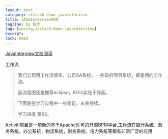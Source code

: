 ```yaml
---
layout: post
category: itstack-demo-javainterview
title: JAVAInterview博客
tagline: by 阳光
tag: [spring,itstack-demo-javainterview]
excerpt: 
lock: need
---
```




[JavaInterview文档阅读](https://happysnail.cn/JavaInterview/)

工作流

> 我们公司用工作流很多，公司OA系统，一些政府项目系统，都是用的工作流。
>
> 画流程图还是推荐eclipse，IDEA实在不好画。



> 下面是在学习过程中一些笔记，未完待续。
>
> 学习进度 第62。

Activiti项目是一项新的基于Apache许可的开源BPM平台,工作流在银行系统，政务系统，办公系统，物流系统，财务系统，电力系统等都有非常广泛的应用